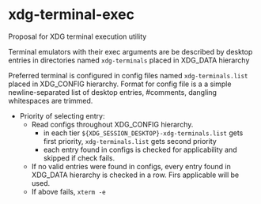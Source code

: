 # xdg-terminal-exec
Proposal for XDG terminal execution utility

Terminal emulators with their exec arguments are be described by desktop entries in directories named `xdg-terminals` placed in XDG_DATA hierarchy

Preferred terminal is configured in config files named `xdg-terminals.list` placed in XDG_CONFIG hierarchy.
Format for config file is a a simple newline-separated list of desktop entries, #comments, dangling whitespaces are trimmed.

- Priority of selecting entry:
  - Read configs throughout XDG_CONFIG hierarchy.
    - in each tier `${XDG_SESSION_DESKTOP}-xdg-terminals.list` gets first priority, `xdg-terminals.list` gets second priority
    - each entry found in configs is checked for applicability and skipped if check fails.
  - If no valid entries were found in configs, every entry found in XDG_DATA hierarchy is checked in a row. Firs applicable will be used.
  - If above fails, `xterm -e`
